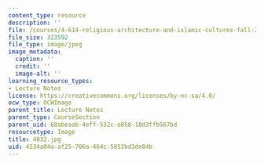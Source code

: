 ```yaml
---
content_type: resource
description: ''
file: /courses/4-614-religious-architecture-and-islamic-cultures-fall-2002/4534a04aaf25706a464c5853bd3de84b_4032.jpg
file_size: 323592
file_type: image/jpeg
image_metadata:
  caption: ''
  credit: ''
  image-alt: ''
learning_resource_types:
- Lecture Notes
license: https://creativecommons.org/licenses/by-nc-sa/4.0/
ocw_type: OCWImage
parent_title: Lecture Notes
parent_type: CourseSection
parent_uid: 68abeaab-4eff-532c-e858-18d3ffb567bd
resourcetype: Image
title: 4032.jpg
uid: 4534a04a-af25-706a-464c-5853bd3de84b
---
```

